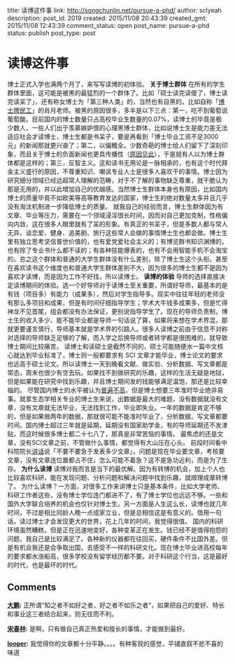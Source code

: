 title: 读博这件事
link: http://songchunlin.net/pursue-a-phd/
author: sclyeah
description: 
post_id: 2019
created: 2015/11/08 20:43:39
created_gmt: 2015/11/08 12:43:39
comment_status: open
post_name: pursue-a-phd
status: publish
post_type: post

# 读博这件事

博士正式入学也满两个月了，来写写读博的初体验。 **关于博士群体** 在所有的学生群体里面，这可能是被黑的最猛烈的一个群体了。比如「硕士读完读傻了，博士读完读呆了」，还有称女博士为「第三种人类」的，当然也有自黑的，比如自称「[博士牌民工](http://www.yue366.com/)」的肖月老师。被黑的原因很多，多半是以下三点：第一，吃不到葡萄说葡萄酸。目前国内的博士数量只占高校毕业生数量的0.07%，读博士的毕竟是极少数人，一些人们出于羡慕嫉妒恨的心理黑博士群体，比如说博士生是能力差无法适应社会才读博士，博士生都是书呆子，要是再看到「博士毕业工资不足3000元」的新闻那就更兴奋了；第二，以偏概全。少数奇葩的博士给人们留下了深刻印象，而且关于博士的负面新闻也更具传播性（[原因见此](/information-theory-and-statistical-thinking/)），于是就有人以为博士群体都是这样的；第三，反智主义。这和读书无用论是一脉相承的，也有这个时代拜金主义盛行的原因，不尊重知识、嘲讽专业人士是很多人喜欢干的事情。博士因为研究细分领域已经远超常人理解的范畴，对于不了解的事物缺乏尊重，就干脆认为那是无用的，并以此增加自己的优越感。当然博士生群体本身也有原因，比如国内博士的质量毕竟不如欧美等高等教育发达的国家，博士生的绝对数量太多并且几乎没有淘汰机制进一步降低博士的质量。 就我自己的经验而言，博士生群体因为有文章、毕业等压力，需要在一个领域浸淫很长时间，因而对自己更加克制，性格偏向内敛，这在很多人眼里就有了呆的形象。有真正的书呆子，但是多数人都与常人无异，谈恋爱、健身、追美剧、旅行这些常人会做的事情博士生也都会做。博士生里有独立思考坚信普世价值的，也有爱党爱社会主义的；有博览群书知识渊博的，也有除了专业书什么都不读的；有各种技能爆表的，也有不会用智能手机不会淘宝的。总之这个群体和普通的大学生群体没有什么差别，除了博士生这个头衔。甚至在喜欢读书这个维度也和普通大学生群体差别不大，因为很多的博士生都不是因为喜欢才读博，而是因为工作不好找，所以读博士。 **读博的体验** 导师的选择直接决定读博期间的体验。选一个好导师对于读博士至关重要，所谓好导师，最基本的是有钱（项目多）有能力（成果多），然后对学生指导多。现实中往往年轻的老师没有那么多项目和成果，但是有时间仔细指导学生；学术大牛钱多成果多，但是忙得神龙不见首尾，组会都没有办法保证，更别说指导学生了。现在的导师负责制，博士生的收入多少、能不能毕业都是导师一句话说了算，如果将来想在学术界混，那就更要谨言慎行，导师基本就是学术界的引路人。很多人读博之前由于信息不对称对选择的导师缺乏足够的了解，而入学之后换导师或者转学都是很困难的，就导致博士期间比较痛苦。 读博士和读硕士是截然不同的，硕士可能随便水一篇中文核心就达到毕业标准了，博士则一般都要求有 SCI 文章才能毕业，博士论文的要求也远高于硕士论文。所以读博士一天到晚看文献、做实验、分析数据、写文章都是常态，周末也很少有空去玩。如果找不到做研究的乐趣，这样的生活无疑是地狱，但是如果能在研究中找到乐趣，并且博士期间发的钱能够满足温饱，那还是比较幸福的。 尽管国内博士的水平被认为[普遍不高](http://blog.sciencenet.cn/blog-176-8116.html)，但是博士想要三年准时毕业绝非易事。就拿生态学相关专业的博士生来说，出数据是最大的难题，没有数据就没有文章，没有文章就无法毕业，无法找到工作，毕业即失业。一年的数据是肯定不够的，但是如果做两年的数据，那就很可能不能准时毕业了，分析数据、写文章都要时间。国内博士超过三年就是延期，延期没有国家助学金，有的导师延期还不发津贴，而这时候很多博士都二十七八了，那真是非常苦恼的事情。 最焦虑的还是文章，没有SCI文章之前，不管做什么事情，都觉得有大山压在心头。 前段时间看中科院院长[讲话](http://www.tibet.cn/news/roll/1442086071609.shtml)说「不要不要急于发表多少文章」，问题是现在毕业要文章，考核要文章，没有文章连位置都占不住，怎么可能不着急？这不是急功近利，而是为了生存。 **为什么读博** 读博对我而言是当下的最优解。因为有转博的机会，加上个人也比较喜欢科研，能在发现问题、分析问题和解决问题中找到乐趣，就顺理成章转博了。 为什么读博？一方面，对很多工作来讲博士只是基本条件，比如大学老师、科研工作者这些，没有博士学位连门都进不了，有了博士学位也远远不够。一些和国外大学联合培养的机会也仅针对博士生。另一方面是人生这么长，读博也就几年时间，不过是相比同龄人晚一点成家立业，但是总相信这是有意义的。借用一句话，读过博士才会发现更大的世界，花上几年的时间，我觉得很值。 国内的科研环境虽然糟糕，但是正在迅速地变好，各种变革正在发生。钱已经不是值得抱怨的问题，我自己是比较满足了。各种新的仪器都在往回买，硬件条件不比国外差。但是有机会我还是会争取出国，去感受不一样的科研文化。现在博士毕业进高校每年的要求都水涨船高，很多学校没有留学经历都不要。对于科研这个行当，这是最好的时代，也是最坏的时代。

## Comments

**[大鹏](#45489 "2015-12-11 17:45:40"):** 正所谓“知之者不如好之者，好之者不如乐之者“，如果把自己的爱好、特长和事业这三者结合起来，则无往而不利。

**[宋春林](#45504 "2015-12-12 13:35:23"):** 是啊，只有做自己真正热爱和擅长的事情，才能做到最好。

**[looper](#92994 "2016-06-23 09:55:13"):** 我觉得你的文章都十分平静。。。。有种客观的感觉，平铺直叙不悲不喜的味道

